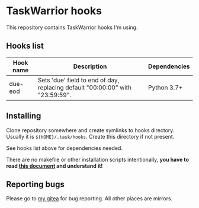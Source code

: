 # TaskWarrior hooks

This repository contains TaskWarrior hooks I'm using.

## Hooks list

| Hook name | Description | Dependencies |
| --------- | ----------- | ------------ |
| due-eod | Sets 'due' field to end of day, replacing default "00:00:00" with "23:59:59". | Python 3.7+ |

## Installing

Clone repository somewhere and create symlinks to hooks directory. Usually it is `${HOME}/.task/hooks`. Create this directory if not present.

See hooks list above for dependencies needed.

There are no makefile or other installation scripts intentionally, **you have to read [this document](https://taskwarrior.org/docs/hooks.html) and understand it!**

## Reporting bugs

Please go to [my gitea](https://code.pztrn.name/misc/taskwarrior_hooks) for bug reporting. All other places are mirrors.
